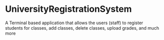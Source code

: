 # UniversityRegistrationSystem
A Terminal based application that allows the users (staff) to register students for classes, add classes, delete classes, upload grades, and much more
